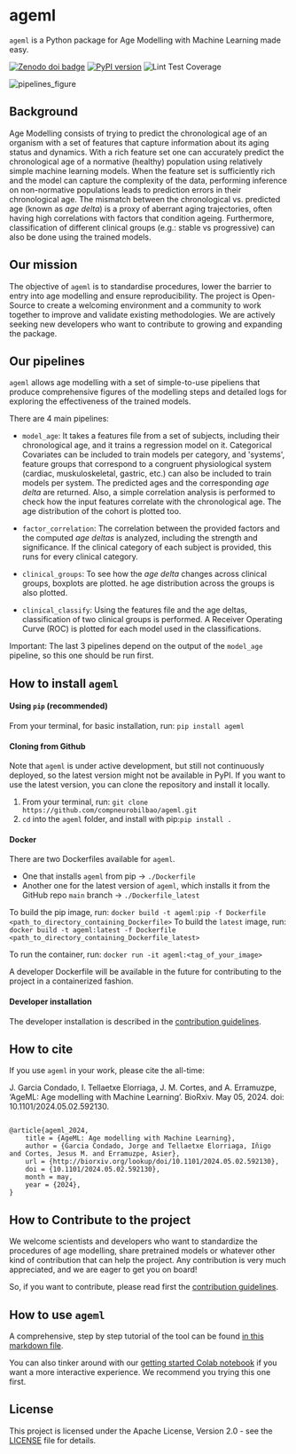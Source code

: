 # ageml

`ageml` is a Python package for Age Modelling with Machine Learning made easy.

[![Zenodo doi badge](https://img.shields.io/badge/DOI-10.5281/zenodo.10255549-blue.svg)](https://zenodo.org/doi/10.5281/zenodo.10255549) [![PyPI version](https://badge.fury.io/py/ageml.svg)](https://badge.fury.io/py/ageml) ![Lint Test Coverage](https://github.com/compneurobilbao/AgeModelling/actions/workflows/lint_test_coverage.yml/badge.svg?branch=main)

![pipelines_figure](./resources/figs/pipeline.png)

## Background

Age Modelling consists of trying to predict the chronological age of an organism with a set of features that capture information about its aging status and dynamics. With a rich feature set one can accurately predict the chronological age of a normative (healthy) population using relatively simple machine learning models. When the feature set is sufficiently rich and the model can capture the complexity of the data, performing inference on non-normative populations leads to prediction errors in their chronological age. The mismatch between the chronological vs. predicted age (known as _age delta_) is a proxy of aberrant aging trajectories, often having high correlations with factors that condition ageing. Furthermore, classification of different clinical groups (e.g.: stable vs progressive) can also be done using the trained models.

## Our mission

The objective of `ageml` is to standardise procedures, lower the barrier to entry into age modelling and ensure reproducibility. The project is Open-Source to create a welcoming environment and a community to work together to improve and validate existing methodologies. We are actively seeking new developers who want to contribute to growing and expanding the package.


## Our pipelines

`ageml` allows age modelling with a set of simple-to-use pipeliens that produce comprehensive figures of the modelling steps and detailed logs for exploring the effectiveness of the trained models.

There are 4 main pipelines:

- `model_age`: It takes a features file from a set of subjects, including their chronological age, and it trains a regression model on it. Categorical Covariates can be included to train models per category, and 'systems', feature groups that correspond to a congruent physiological system (cardiac, muskuloskeletal, gastric, etc.) can also be included to train models per system. The predicted ages and the corresponding _age delta_ are returned. Also, a simple correlation analysis is performed to check how the input features correlate with the chronological age. The age distribution of the cohort is plotted too.

- `factor_correlation`: The correlation between the provided factors and the computed _age deltas_ is analyzed, including the strength and significance. If the clinical category of each subject is provided, this runs for every clinical category.

- `clinical_groups`: To see how the _age delta_ changes across clinical groups, boxplots are plotted. he age distribution across the groups is also plotted.

- `clinical_classify`: Using the features file and the age deltas, classification of two clinical groups is performed. A Receiver Operating Curve (ROC) is plotted for each model used in the classifications.

Important: The last 3 pipelines depend on the output of the `model_age` pipeline, so this one should be run first.

## How to install `ageml`

#### Using `pip` (recommended)

From your terminal, for basic installation, run: `pip install ageml`

#### Cloning from Github

Note that `ageml` is under active development, but still not continuously deployed, so the latest version might not be available in PyPI. If you want to use the latest version, you can clone the repository and install it locally. 

1. From your terminal, run: `git clone https://github.com/compneurobilbao/ageml.git` 
2. `cd` into the `ageml` folder, and install with pip:`pip install .`

#### Docker
There are two Dockerfiles available for `ageml`.
- One that installs `ageml` from pip -> `./Dockerfile`
- Another one for the latest version of `ageml`, which installs it from the GitHub repo `main` branch -> `./Dockerfile_latest`

To build the pip image, run:
`docker build -t ageml:pip -f Dockerfile <path_to_directory_containing_Dockerfile>`
To build the `latest` image, run:
`docker build -t ageml:latest -f Dockerfile <path_to_directory_containing_Dockerfile_latest>`

To run the container, run:
`docker run -it ageml:<tag_of_your_image>`

A developer Dockerfile will be available in the future for contributing to the project in a containerized fashion.

#### Developer installation

The developer installation is described in the [contribution guidelines](./docs/CONTRIBUTING.md).

## How to cite

If you use `ageml` in your work, please cite the all-time:

J. Garcia Condado, I. Tellaetxe Elorriaga, J. M. Cortes, and A. Erramuzpe, ‘AgeML: Age modelling with Machine Learning’. BioRxiv. May 05, 2024. doi: 10.1101/2024.05.02.592130.

```

@article{ageml_2024,
    title = {AgeML: Age modelling with Machine Learning},
    author = {Garcia Condado, Jorge and Tellaetxe Elorriaga, Iñigo  and Cortes, Jesus M. and Erramuzpe, Asier},
    url = {http://biorxiv.org/lookup/doi/10.1101/2024.05.02.592130},
    doi = {10.1101/2024.05.02.592130},
    month = may,
    year = {2024},
}
```

## How to Contribute to the project

We welcome scientists and developers who want to standardize the procedures of age modelling, share pretrained models or whatever other kind of contribution that can help the project. Any contribution is very much appreciated, and we are eager to get you on board!

So, if you want to contribute, please read first the [contribution guidelines](./docs/CONTRIBUTING.md).

## How to use `ageml`

A comprehensive, step by step tutorial of the tool can be found [in this markdown file](./docs/TUTORIAL.md).

You can also tinker around with our [getting started Colab notebook](https://colab.research.google.com/drive/1FtHbIghXLswG8IcOgFZBHJ07wKnLuzbG) if you want a more interactive experience. We recommend you trying this one first.


## License

This project is licensed under the Apache License, Version 2.0 - see the [LICENSE](./LICENSE) file for details.


<!-- References
- De Lange, A.-M. G., & Cole, J. H. (2020). Commentary: Correction procedures in brain-age prediction. NeuroImage: Clinical, 26, 102229. [https://doi.org/10.1016/j.nicl.2020.102229](https://doi.org/10.1016/j.nicl.2020.102229)
- Franke, K., Ziegler, G., Klöppel, S., & Gaser, C. (2010). Estimating the age of healthy subjects from T1-weighted MRI scans using kernel methods: Exploring the influence of various parameters. NeuroImage, 50(3), 883–892. [https://doi.org/10.1016/j.neuroimage.2010.01.005](https://doi.org/10.1016/j.nicl.2020.102229)
- Tian, Y. E., Cropley, V., Maier, A. B., Lautenschlager, N. T., Breakspear, M., & Zalesky, A. (2023). Heterogeneous aging across multiple organ systems and prediction of chronic disease and mortality. Nature Medicine, 29(5), 1221–1231. [https://doi.org/10.1038/s41591-023-02296-6](https://doi.org/10.1016/j.nicl.2020.102229)
 -->